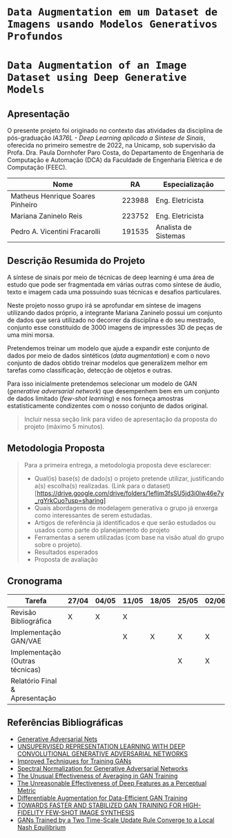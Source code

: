 # `Data Augmentation em um Dataset de Imagens usando Modelos Generativos Profundos`
# `Data Augmentation of an Image Dataset using Deep Generative Models`

## Apresentação

O presente projeto foi originado no contexto das atividades da disciplina de pós-graduação *IA376L - Deep Learning aplicado a Síntese de Sinais*, 
oferecida no primeiro semestre de 2022, na Unicamp, sob supervisão da Profa. Dra. Paula Dornhofer Paro Costa, do Departamento de Engenharia de Computação e Automação (DCA) da Faculdade de Engenharia Elétrica e de Computação (FEEC).


|Nome  | RA | Especialização|
|--|--|--|
| Matheus Henrique Soares Pinheiro  | 223988  | Eng. Eletricista|
| Mariana Zaninelo Reis| 223752  | Eng. Eletricista|
| Pedro A. Vicentini Fracarolli  | 191535  | Analista de Sistemas|


## Descrição Resumida do Projeto
A síntese de sinais por meio de técnicas de deep learning é uma área de estudo que pode ser fragmentada em várias outras como síntese de áudio, texto e imagem cada uma possuindo suas técnicas e desafios particulares.  

Neste projeto nosso grupo irá se aprofundar em síntese de imagens utilizando dados próprio, a integrante Mariana Zaninelo possui um conjunto de dados que será utilizado no decorrer da disciplina e do seu mestrado, conjunto esse constituído de 3000 imagens de impressões 3D de peças de uma mini morsa.  

Pretendemos treinar um modelo que ajude a expandir este conjunto de dados por meio de dados sintéticos (*data augmentation*) e com o novo conjunto de dados obtido treinar modelos que generalizem melhor em tarefas como classificação, detecção de objetos e outras.  

Para isso inicialmente pretendemos selecionar um modelo de GAN (*generative adversarial network*) que desempenhem bem em um conjunto de dados limitado (*few-shot learning*) e nos forneça amostras estatisticamente condizentes com o nosso conjunto de dados original.

> Incluir nessa seção link para vídeo de apresentação da proposta do projeto (máximo 5 minutos).

## Metodologia Proposta
> Para a primeira entrega, a metodologia proposta deve esclarecer:
> * Qual(is) base(s) de dado(s) o projeto pretende utilizar, justificando a(s) escolha(s) realizadas.
> (Link para o dataset)[https://drive.google.com/drive/folders/1efljm3fsSU5jd3i0lw46e7y_rgYrkCuo?usp=sharing]
> * Quais abordagens de modelagem generativa o grupo já enxerga como interessantes de serem estudadas.
> * Artigos de referência já identificados e que serão estudados ou usados como parte do planejamento do projeto
> * Ferramentas a serem utilizadas (com base na visão atual do grupo sobre o projeto).
> * Resultados esperados
> * Proposta de avaliação

## Cronograma
|Tarefa                         |27/04|04/05|11/05|18/05|25/05|02/06|09/06|16/06|
|-------------------------------|-----|-----|-----|-----|-----|-----|-----|-----|
|Revisão Bibliográfica          |   X |X    |X    |     |     |     |     |     |
|Implementação GAN/VAE          |     |     |X    |X    |X    |X    |     |     |
|Implementação (Outras técnicas)|     |     |     |     |X    |X    |     |     |
|Relatório Final & Apresentação |     |     |     |     |     |     |X    |X    |

## Referências Bibliográficas
* [Generative Adversarial Nets](https://arxiv.org/abs/1406.2661)
* [UNSUPERVISED REPRESENTATION LEARNING WITH DEEP CONVOLUTIONAL GENERATIVE ADVERSARIAL NETWORKS](https://arxiv.org/abs/1511.06434)
* [Improved Techniques for Training GANs](https://arxiv.org/abs/1606.03498)
* [Spectral Normalization for Generative Adversarial Networks](https://arxiv.org/abs/1802.05957)
* [The Unusual Effectiveness of Averaging in GAN Training](https://arxiv.org/abs/1806.04498)
* [The Unreasonable Effectiveness of Deep Features as a Perceptual Metric](https://arxiv.org/abs/1801.03924)
* [Differentiable Augmentation for Data-Efficient GAN Training](https://arxiv.org/abs/2006.10738)
* [TOWARDS FASTER AND STABILIZED GAN TRAINING FOR HIGH-FIDELITY FEW-SHOT IMAGE SYNTHESIS](https://arxiv.org/abs/2101.04775)
* [GANs Trained by a Two Time-Scale Update Rule Converge to a Local Nash Equilibrium](https://arxiv.org/abs/1706.08500)
